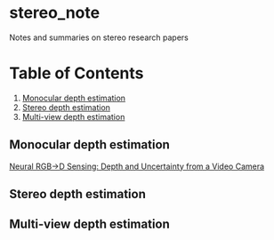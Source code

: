 # stereo_note
Notes and summaries on stereo research papers

# Table of Contents
1. [Monocular depth estimation](#monocular)
2. [Stereo depth estimation](#stereo)
3. [Multi-view depth estimation](#mvs)


## Monocular depth estimation<a name="monocular"></a>
<a href="https://arxiv.org/pdf/1901.02571.pdf" target="_blank">Neural RGB→D Sensing: Depth and Uncertainty from a Video Camera</a>


## Stereo depth estimation<a name="stereo"></a>



## Multi-view depth estimation<a name="mvs"></a>
